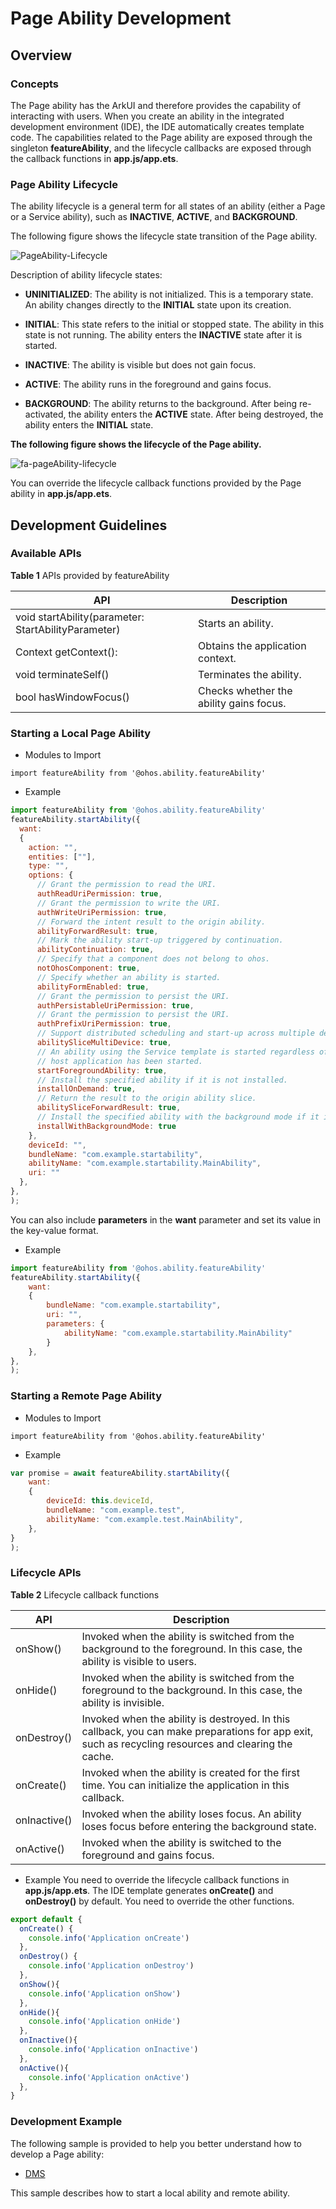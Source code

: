 # Page Ability Development

## Overview
### Concepts
The Page ability has the ArkUI and therefore provides the capability of interacting with users. When you create an ability in the integrated development environment (IDE), the IDE automatically creates template code. The capabilities related to the Page ability are exposed through the singleton **featureAbility**, and the lifecycle callbacks are exposed through the callback functions in **app.js/app.ets**.

### Page Ability Lifecycle

The ability lifecycle is a general term for all states of an ability (either a Page or a Service ability), such as **INACTIVE**, **ACTIVE**, and **BACKGROUND**.

The following figure shows the lifecycle state transition of the Page ability.

![PageAbility-Lifecycle](figures/page-ability-lifecycle.png)


Description of ability lifecycle states:

  - **UNINITIALIZED**: The ability is not initialized. This is a temporary state. An ability changes directly to the **INITIAL** state upon its creation.

  - **INITIAL**: This state refers to the initial or stopped state. The ability in this state is not running. The ability enters the **INACTIVE** state after it is started.

  - **INACTIVE**: The ability is visible but does not gain focus.

  - **ACTIVE**: The ability runs in the foreground and gains focus.

  - **BACKGROUND**: The ability returns to the background. After being re-activated, the ability enters the **ACTIVE** state. After being destroyed, the ability enters the **INITIAL** state.

**The following figure shows the lifecycle of the Page ability.**

![fa-pageAbility-lifecycle](figures/fa-pageAbility-lifecycle.png)

You can override the lifecycle callback functions provided by the Page ability in **app.js/app.ets**.

## Development Guidelines
### Available APIs

**Table 1** APIs provided by featureAbility

| API                                             | Description           |
| --------------------------------------------------- | --------------- |
| void startAbility(parameter: StartAbilityParameter) | Starts an ability.    |
| Context getContext():                               | Obtains the application context.|
| void terminateSelf()                                | Terminates the ability.    |
| bool hasWindowFocus()                               | Checks whether the ability gains focus.   |


### Starting a Local Page Ability

* Modules to Import

```
import featureAbility from '@ohos.ability.featureAbility'
```
* Example

```javascript
import featureAbility from '@ohos.ability.featureAbility'
featureAbility.startAbility({
  want:
  {
    action: "",
    entities: [""],
    type: "",
    options: {
      // Grant the permission to read the URI.
      authReadUriPermission: true,
      // Grant the permission to write the URI.
      authWriteUriPermission: true,
      // Forward the intent result to the origin ability.
      abilityForwardResult: true,
      // Mark the ability start-up triggered by continuation.
      abilityContinuation: true,
      // Specify that a component does not belong to ohos.
      notOhosComponent: true,
      // Specify whether an ability is started.
      abilityFormEnabled: true,
      // Grant the permission to persist the URI.
      authPersistableUriPermission: true,
      // Grant the permission to persist the URI.
      authPrefixUriPermission: true,
      // Support distributed scheduling and start-up across multiple devices.
      abilitySliceMultiDevice: true,
      // An ability using the Service template is started regardless of whether the
      // host application has been started.
      startForegroundAbility: true,
      // Install the specified ability if it is not installed.
      installOnDemand: true,
      // Return the result to the origin ability slice.
      abilitySliceForwardResult: true,
      // Install the specified ability with the background mode if it is not installed.
      installWithBackgroundMode: true
    },
    deviceId: "",
    bundleName: "com.example.startability",
    abilityName: "com.example.startability.MainAbility",
    uri: ""
  },
},
);
```
You can also include **parameters** in the **want** parameter and set its value in the key-value format.
* Example
```javascript
import featureAbility from '@ohos.ability.featureAbility'
featureAbility.startAbility({
    want:
    {
        bundleName: "com.example.startability",
        uri: "",
        parameters: {
            abilityName: "com.example.startability.MainAbility"
        }
    },
},
);
```
### Starting a Remote Page Ability

* Modules to Import

```
import featureAbility from '@ohos.ability.featureAbility'
```

* Example

```javascript
var promise = await featureAbility.startAbility({
    want:
    {
        deviceId: this.deviceId,
        bundleName: "com.example.test",
        abilityName: "com.example.test.MainAbility",
    },
}
);
```
### Lifecycle APIs
**Table 2** Lifecycle callback functions

| API      | Description                                                        |
| ------------ | ------------------------------------------------------------ |
| onShow()     | Invoked when the ability is switched from the background to the foreground. In this case, the ability is visible to users.|
| onHide()     | Invoked when the ability is switched from the foreground to the background. In this case, the ability is invisible.|
| onDestroy()  | Invoked when the ability is destroyed. In this callback, you can make preparations for app exit, such as recycling resources and clearing the cache.|
| onCreate()   | Invoked when the ability is created for the first time. You can initialize the application in this callback.|
| onInactive() | Invoked when the ability loses focus. An ability loses focus before entering the background state.|
| onActive()   | Invoked when the ability is switched to the foreground and gains focus.     |

* Example
You need to override the lifecycle callback functions in **app.js/app.ets**. The IDE template generates **onCreate()** and **onDestroy()** by default. You need to override the other functions.
```javascript
export default {
  onCreate() {
    console.info('Application onCreate')
  },
  onDestroy() {
    console.info('Application onDestroy')
  },
  onShow(){
    console.info('Application onShow')
  },
  onHide(){
    console.info('Application onHide')
  },
  onInactive(){
    console.info('Application onInactive')
  },
  onActive(){
    console.info('Application onActive')
  },
}
```
### Development Example
The following sample is provided to help you better understand how to develop a Page ability:

- [DMS](https://gitee.com/openharmony/app_samples/tree/master/ability/DMS)

This sample describes how to start a local ability and remote ability.
